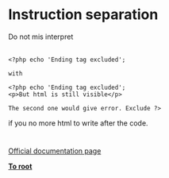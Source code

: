 # Instruction separation



Do not mis interpret<br><br>

```
<?php echo 'Ending tag excluded'; 

with

<?php echo 'Ending tag excluded';
<p>But html is still visible</p>

The second one would give error. Exclude ?>
```
 if you no more html to write after the code.  

#

[Official documentation page](https://www.php.net/manual/en/language.basic-syntax.instruction-separation.php)

**[To root](/README.md)**